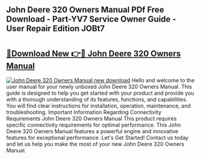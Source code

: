 ## John Deere 320 Owners Manual PDf Free Download - Part-YV7 Service Owner Guide - User Repair Edition JOBt7

# <h2><a href="http://bc8896.oget.top/?id=John+Deere+320+Owners+Manual">🔗Download New 👉🔴 John Deere 320 Owners Manual</a></h2>

[![John Deere 320 Owners Manual new download](https://i.imgur.com/5g1atiW.png)](http://bc8896.oget.top/?id=John+Deere+320+Owners+Manual)
Hello and welcome to the user manual for your newly unboxed John Deere 320 Owners Manual. This guide is designed to help you get started with your product and provide you with a thorough understanding of its features, functions, and capabilities. You will find clear instructions for installation, operation, maintenance, and troubleshooting. Important Information Regarding Connectivity Requirements John Deere 320 Owners Manual This product requires specific connectivity requirements for optimal performance. This John Deere 320 Owners Manual features a powerful engine and innovative features for exceptional performance. Let's Get Started! Contact us today and let us help you make the most of your new John Deere 320 Owners Manual.
